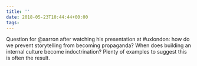 ```yaml
---
title: ''
date: 2018-05-23T10:44:44+00:00
tags:
---
```

Question for @aarron after watching his presentation at #uxlondon: how do we prevent storytelling from becoming propaganda? When does building an internal culture become indoctrination? Plenty of examples to suggest this is often the result.